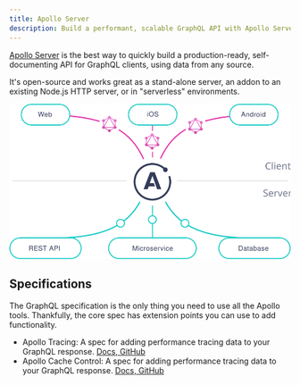 ```yaml
---
title: Apollo Server
description: Build a performant, scalable GraphQL API with Apollo Server
---
```


[Apollo Server](/docs/apollo-server/v2/) is the best way to quickly build a production-ready, self-documenting API for GraphQL clients, using data from any source.

It's open-source and works great as a stand-alone server, an addon to an existing Node.js HTTP server, or in "serverless" environments.

<div align="center">
  <img src="../assets/apollo-server.svg">
</div>

<h2 id="specifications">Specifications</h2>

The GraphQL specification is the only thing you need to use all the Apollo tools. Thankfully, the core spec has extension points you can use to add functionality.

* Apollo Tracing: A spec for adding performance tracing data to your GraphQL response. [Docs, GitHub](https://github.com/apollographql/apollo-tracing)
* Apollo Cache Control: A spec for adding performance tracing data to your GraphQL response. [Docs, GitHub](https://github.com/apollographql/apollo-cache-control)